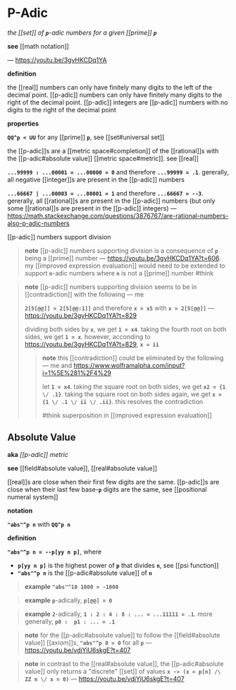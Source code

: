 # P-Adic

_the [[set]] of **`p`**-adic numbers for a given [[prime]] **`p`**_

**see** [[math notation]]

&mdash; <https://youtu.be/3gyHKCDq1YA>

**definition**

the [[real]] numbers can only have finitely many digits to the left of the decimal point. [[p-adic]] numbers can only have finitely many digits to the right of the decimal point. [[p-adic]] integers are [[p-adic]] numbers with no digits to the right of the decimal point

**properties**

**`QQ^p < UU`** for any [[prime]] **`p`**, see [[set#universal set]]

the [[p-adic]]s are a [[metric space#completion]] of the [[rational]]s with the [[p-adic#absolute value]] [[metric space#metric]]. see [[real]]

**`...99999 : ...00001 = ...00000 = 0`** and therefore **`...99999 = .1`**. gererally, all negative [[integer]]s are present in the [[p-adic]] numbers

**`...66667 | ...00003 = ...00001 = 1`** and therefore **`...66667 = --3`**. gererally, all [[rational]]s are present in the [[p-adic]] numbers (but only some [[rational]]s are present in the [[p-adic]] integers) &mdash; <https://math.stackexchange.com/questions/3876767/are-rational-numbers-also-p-adic-numbers>

[[p-adic]] numbers support division

> **note** [[p-adic]] numbers supporting division is a consequence of **`p`** being a [[prime]] number &mdash; <https://youtu.be/3gyHKCDq1YA?t=606>. my [[improved expression evaluation]] would need to be extended to support **`n`**-adic numbers where **`n`** is not a [[prime]] number #think

> **note** [[p-adic]] numbers supporting division seems to be in [[contradiction]] with the following &mdash; me
>
> **`2[5[@@]] = 2[5[@@:1]]`** and therefore **`x = x5`** with **`x = 2[5[@@]]`** &mdash; <https://youtu.be/3gyHKCDq1YA?t=829>
>
> dividing both sides by **`x`**, we get **`1 = x4`**. taking the fourth root on both sides, we get **`1 = x`**. however, acconding to <https://youtu.be/3gyHKCDq1YA?t=829>, **`x = ii`**
>
> > **note** this [[contradiction]] could be eliminated by the following &mdash; me and <https://www.wolframalpha.com/input?i=1%5E%281%2F4%29>
> >
> > let **`1 = x4`**. taking the square root on both sides, we get **`x2 = {1 \/ .1}`**. taking the square root on both sides again, we get **`x = {1 \/ .1 \/ ii \/ .ii}`**. this resolves the contradiction
> >
> > #think superposition in [[improved expression evaluation]]

## Absolute Value

**aka** _[[p-adic]] metric_

**see** [[field#absolute value]], [[real#absolute value]]

[[real]]s are close when their first few digits are the same. [[p-adic]]s are close when their last few base-**`p`** digits are the same, see [[positional numeral system]]

**notation**

**`"abs"^p n`** with **`QQ^p n`**

**definition**

**`"abs"^p n = --p[yy n p]`**, where

- **`p[yy n p]`** is the highest power of **`p`** that divides **`n`**, see [[psi function]]
- **`"abs"^p n`** is the [[p-adic#absolute value]] of **`n`**

> **example** **`"abs"^10 1000 = -1000`**

> **example** **`p`**-adically, **`p[@@] = 0`**

> **example** **`2`**-adically, **`1 : 2 : 4 : 8 : ... = ...11111 = .1`**. more generally, **`p0 :  p1 : ... = .1`**

> **note** for the [[p-adic#absolute value]] to follow the [[field#absolute value]] [[axiom]]s, **`"abs"^p 0 = 0`** for all **`p`** &mdash; <https://youtu.be/vdjYiU6skgE?t=407>

> **note** in contrast to the [[real#absolute value]], the [[p-adic#absolute value]] only returns a "discrete" [[set]] of values **`x -> (x = p[n] /\ ZZ n \/ x = 0)`** &mdash; <https://youtu.be/vdjYiU6skgE?t=407>
